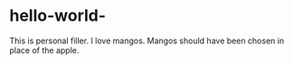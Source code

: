 # hello-world-
This is personal filler. I love mangos. Mangos should have been chosen in place of the apple. 
